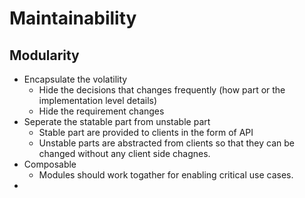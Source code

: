 # Maintainability

## Modularity
- Encapsulate the volatility
    - Hide the decisions that changes frequently (how part or the implementation level details)
    - Hide the requirement changes
- Seperate the statable part from unstable part
    - Stable part are provided to clients in the form of API
    - Unstable parts are abstracted from clients so that they can be changed without any client side chagnes.
- Composable
    - Modules should work togather for enabling critical use cases.
- 

